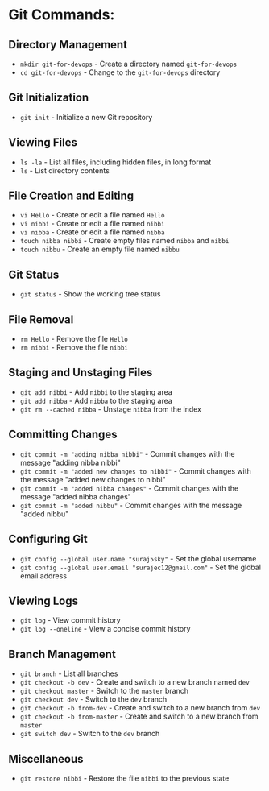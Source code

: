 # Git Commands:

## Directory Management
- `mkdir git-for-devops` - Create a directory named `git-for-devops`
- `cd git-for-devops` - Change to the `git-for-devops` directory

## Git Initialization
- `git init` - Initialize a new Git repository

## Viewing Files
- `ls -la` - List all files, including hidden files, in long format
- `ls` - List directory contents

## File Creation and Editing
- `vi Hello` - Create or edit a file named `Hello`
- `vi nibbi` - Create or edit a file named `nibbi`
- `vi nibba` - Create or edit a file named `nibba`
- `touch nibba nibbi` - Create empty files named `nibba` and `nibbi`
- `touch nibbu` - Create an empty file named `nibbu`

## Git Status
- `git status` - Show the working tree status

## File Removal
- `rm Hello` - Remove the file `Hello`
- `rm nibbi` - Remove the file `nibbi`

## Staging and Unstaging Files
- `git add nibbi` - Add `nibbi` to the staging area
- `git add nibba` - Add `nibba` to the staging area
- `git rm --cached nibba` - Unstage `nibba` from the index

## Committing Changes
- `git commit -m "adding nibba nibbi"` - Commit changes with the message "adding nibba nibbi"
- `git commit -m "added new changes to nibbi"` - Commit changes with the message "added new changes to nibbi"
- `git commit -m "added nibba changes"` - Commit changes with the message "added nibba changes"
- `git commit -m "added nibbu"` - Commit changes with the message "added nibbu"

## Configuring Git
- `git config --global user.name "suraj5sky"` - Set the global username
- `git config --global user.email "surajec12@gmail.com"` - Set the global email address

## Viewing Logs
- `git log` - View commit history
- `git log --oneline` - View a concise commit history

## Branch Management
- `git branch` - List all branches
- `git checkout -b dev` - Create and switch to a new branch named `dev`
- `git checkout master` - Switch to the `master` branch
- `git checkout dev` - Switch to the `dev` branch
- `git checkout -b from-dev` - Create and switch to a new branch from `dev`
- `git checkout -b from-master` - Create and switch to a new branch from `master`
- `git switch dev` - Switch to the `dev` branch

## Miscellaneous
- `git restore nibbi` - Restore the file `nibbi` to the previous state
